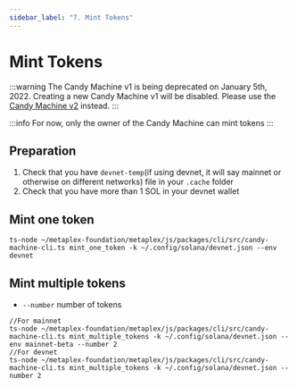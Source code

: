 ```yaml
---
sidebar_label: "7. Mint Tokens"
---
```


# Mint Tokens

:::warning
The Candy Machine v1 is being deprecated on January 5th, 2022. Creating a new Candy Machine v1 will be disabled. Please use the [Candy Machine v2](../candy-machine-v2/introduction) instead.
:::

:::info
For now, only the owner of the Candy Machine can mint tokens
:::

## Preparation
1. Check that you have `devnet-temp`(if using devnet, it will say mainnet or otherwise on different networks) file in your `.cache` folder
2. Check that you have more than 1 SOL in your devnet wallet

## Mint one token
```
ts-node ~/metaplex-foundation/metaplex/js/packages/cli/src/candy-machine-cli.ts mint_one_token -k ~/.config/solana/devnet.json --env devnet
```

## Mint multiple tokens
- `--number` number of tokens
```
//For mainnet
ts-node ~/metaplex-foundation/metaplex/js/packages/cli/src/candy-machine-cli.ts mint_multiple_tokens -k ~/.config/solana/devnet.json --env mainnet-beta --number 2
//For devnet
ts-node ~/metaplex-foundation/metaplex/js/packages/cli/src/candy-machine-cli.ts mint_multiple_tokens -k ~/.config/solana/devnet.json --number 2

```

